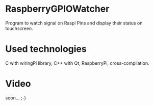 # RaspberryGPIOWatcher

Program to watch signal on Raspi Pins and display their status on touchscreen.

# Used technologies

C with wiringPi library, C++ with Qt, RaspberryPi, cross-compilation.

# Video 

soon... ;-)
